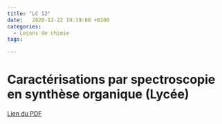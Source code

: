 ```yaml
---
title: "LC 12"
date:   2020-12-22 19:19:00 +0100
categories:
  - Leçons de chimie
tags:

---
```

# Caractérisations par spectroscopie en synthèse organique (Lycée)

[Lien du PDF](/assets/pdf/LC16.pdf)

<object class="pdf fitvidsignore" data="/assets/pdf/LC16.pdf" type="application/pdf"></object>
